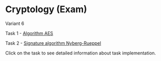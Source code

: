 # Cryptology (Exam)
Variant 6

Task 1 - [Algorithm AES](aes/README.md)

Task 2 - [Signature algorithm Nyberg-Rueppel](nyberg-rueppel/README.md)

Click on the task to see detailed information about task implementation.
